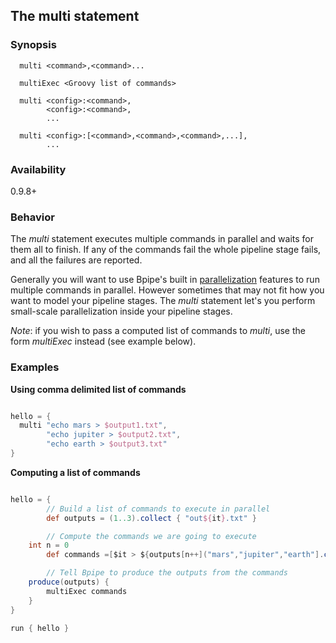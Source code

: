 ## The multi statement

### Synopsis

    
    
      multi <command>,<command>...
    
      multiExec <Groovy list of commands>
    
      multi <config>:<command>,
            <config>:<command>,
            ...
    
      multi <config>:[<command>,<command>,<command>,...],
            ...
 
### Availability

0.9.8+ 

### Behavior

The *multi* statement executes multiple commands in parallel and waits for them all to finish. If any of the commands fail the whole pipeline stage fails, and all the failures are reported.

Generally you will want to use Bpipe's built in
[parallelization](/Guides/ParallelTasks) features to run multiple commands in
parallel. However sometimes that may not fit how you want to model your
pipeline stages. The *multi* statement let's you perform small-scale
parallelization inside your pipeline stages.

*Note*: if you wish to pass a computed list of commands to *multi*, use the
        form *multiExec* instead (see example below).

### Examples

**Using comma delimited list of commands**

```groovy 

hello = {
  multi "echo mars > $output1.txt",
        "echo jupiter > $output2.txt",
        "echo earth > $output3.txt"
}
```

**Computing a list of commands**

```groovy 

hello = {  
        // Build a list of commands to execute in parallel
        def outputs = (1..3).collect { "out${it}.txt" }

        // Compute the commands we are going to execute
	int n = 0
        def commands =[$it > ${outputs[n++]("mars","jupiter","earth"].collect{"echo)}"} 

        // Tell Bpipe to produce the outputs from the commands
	produce(outputs) {
	    multiExec commands
	}
}

run { hello }
```
